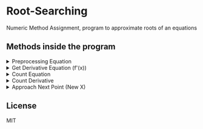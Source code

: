 # Root-Searching
Numeric Method Assignment, program to approximate roots of an equations

## Methods inside the program
<details><summary>Preprocessing Equation</summary>
<p>

#### Parsing the equation

This function read equation input and turn them into equation data
```python
def getInputEquation(equation):
    mEq = equation
    ops = ['^','-','+','*','/']
    seq = []
    cp = 0
    i = 0
    while i < len(mEq):
        if mEq[i] in ops:
            if i == 0:
                seq.append(mEq[i])
            else:
                seq.append(mEq[cp:i])
                seq.append(mEq[i])

            cp = i+1

        i += 1
    
    seq.append(mEq[cp:len(mEq)])
    seq.append('end')

    eq_data = []
    operation = {
        'coef': 0,
        'exp': 0,
        'const': 0,
        'base': ''
    }

    var_names = 'abcdefghijklmnopqrstuvwxyz'
    i = 0
    while i < len(seq):

        if seq[i] in ['-','+','end'] and i > 0:
            if operation['base'] == '':
                operation['const'] = operation['coef']
                operation['coef'] = 0

            eq_data.append(operation)
            operation = {
                    'coef': 0,
                    'exp': 0,
                    'const': 0,
                    'base': ''
            }

        if seq[i] in var_names:
            operation['base'] = seq[i]
            operation['exp'] = 1
            operation['coef'] = 1
        

        elif seq[i] == '-':

            if seq[i+1] in var_names:
                operation['base'] = seq[i+1]
                operation['exp'] = 1
                operation['coef'] = -1
            else:
                operation['coef'] = -int(seq[i+1])
            i += 1

        elif seq[i] == '+':

            if seq[i+1] in var_names:
                operation['base'] = seq[i+1]
                operation['exp'] = 1
                operation['coef'] = 1
            else:
                operation['coef'] = int(seq[i+1])
            i += 1

        elif seq[i] == '*':

            if seq[i+1] in var_names:
                operation['base'] = seq[i+1]
                operation['exp'] = 1
            else:
                operation['coef'] *= int(seq[i+1])
            i += 1

        elif seq[i] == '/':

            if seq[i+1] in var_names:
                operation['base'] = seq[i+1]
                operation['exp'] = -1
            else:
                operation['coef'] /= int(seq[i+1])
            i += 1

        elif seq[i] == '^':
            if seq[i-1] in var_names:
                operation['exp'] = int(seq[i+1])
            else:
                if operation['coef'] < 0:
                    operation['coef'] = -1*(operation['coef']**int(seq[i+1]))
                else:
                    operation['coef'] **=int(seq[i+1])
            i += 1

        elif seq[i] != 'end':
            operation['coef'] = int(seq[i])

        i += 1

        

    return eq_data
```

</p>
</details>

<details><summary>Get Derivative Equation (f'(x))</summary>
<p>
  
#### Find f'(x)
This function get derivative of the equation, the derivative will be used later to count the gradient (m) in y = mx + c

  The input arguments is the equation data which obtained in the preprocessing equation
  
```python
  def getDerivativeEquation(eq_data):

    derivative_eq_data = []
    i = 0
    while i < len(eq_data):

        coef = eq_data[i]['coef']
        exp = eq_data[i]['exp']
        const = eq_data[i]['const']
        base = eq_data[i]['base']

        remove = False

        if exp == 1:
            const = coef
            exp = 0 
            coef = 0
            base = ''
        elif const != 0:
            remove = True
        else:
            coef = coef*exp
            exp -= 1
            

        if remove == False:
            operation = {
                'coef': coef,
                'exp': exp,
                'const': const,
                'base': base
            }
            derivative_eq_data.append(operation)

        
        i += 1

    return derivative_eq_data
```
</p>
</details>


<details><summary> Count Equation </summary>
<p>

### Calculate equation

This function calculate the equation with equation data and x as the arguments

```python
def countEquation(eq_data, x):
    result = 0
    for i in range(len(eq_data)):
        coef = eq_data[i]['coef']
        exp = eq_data[i]['exp']
        const = eq_data[i]['const']
        base = eq_data[i]['base']

        if const != 0:
            result += const
        else:
            result += coef*pow(x,exp)

    return result
```
</p>
</details>

<details><summary> Count Derivative  </summary>
<p>

### Calculate Derivative

This function calculate the derivative equation with derivative equation data and x as the arguments

```python
def countDerivative(d_eq_data, x):
    result = 0
    for i in range(len(d_eq_data)):
        coef = d_eq_data[i]['coef']
        exp = d_eq_data[i]['exp']
        const = d_eq_data[i]['const']
        base = d_eq_data[i]['base']

        if const != 0:
            result += const
        else:
            result += coef*pow(x,exp)

    return result
```
</p>
</details>

<details><summary> Approach Next Point (New X)  </summary>
<p>

### Get New X
Using Linear Regression equation y = mx + c to obtain new initial point (x')

y = the value of the equation

m = the value of derivative

x = the initial point

```python
def getNextX(equation,derivative,x):
    y = equation
    m = derivative
    c = y - (m*x)

    x_new = -c / m
    return x_new
```
</p>
</details>

    


## License
MIT

 
